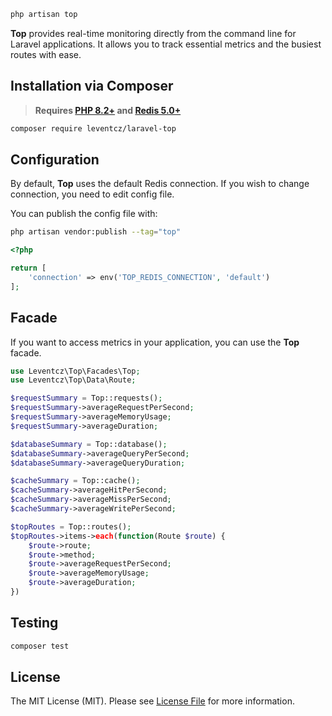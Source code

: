 
```php
php artisan top
```
**Top** provides real-time monitoring directly from the command line for Laravel applications. It allows you to track essential metrics and the busiest routes with ease.

## Installation via Composer

> **Requires [PHP 8.2+](https://php.net/releases/) and [Redis 5.0+](https://redis.io)**

```bash
composer require leventcz/laravel-top
```

## Configuration

By default, **Top** uses the default Redis connection. If you wish to change connection, you need to edit config file.

You can publish the config file with:

```bash
php artisan vendor:publish --tag="top"
```

```php
<?php

return [
    'connection' => env('TOP_REDIS_CONNECTION', 'default')
];

```

## Facade

If you want to access metrics in your application, you can use the **Top** facade.

```php
use Leventcz\Top\Facades\Top;
use Leventcz\Top\Data\Route;

$requestSummary = Top::requests();
$requestSummary->averageRequestPerSecond;
$requestSummary->averageMemoryUsage;
$requestSummary->averageDuration;

$databaseSummary = Top::database();
$databaseSummary->averageQueryPerSecond;
$databaseSummary->averageQueryDuration;

$cacheSummary = Top::cache();
$cacheSummary->averageHitPerSecond;
$cacheSummary->averageMissPerSecond;
$cacheSummary->averageWritePerSecond;

$topRoutes = Top::routes();
$topRoutes->items->each(function(Route $route) {
    $route->route;
    $route->method;
    $route->averageRequestPerSecond;
    $route->averageMemoryUsage;
    $route->averageDuration;
})
```

## Testing

```bash
composer test
```

## License

The MIT License (MIT). Please see [License File](LICENSE.md) for more information.
